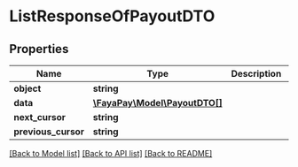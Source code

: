 # ListResponseOfPayoutDTO

## Properties
Name | Type | Description | Notes
------------ | ------------- | ------------- | -------------
**object** | **string** |  | [optional] 
**data** | [**\FayaPay\Model\PayoutDTO[]**](PayoutDTO.md) |  | [optional] 
**next_cursor** | **string** |  | [optional] 
**previous_cursor** | **string** |  | [optional] 

[[Back to Model list]](../README.md#documentation-for-models) [[Back to API list]](../README.md#documentation-for-api-endpoints) [[Back to README]](../README.md)


